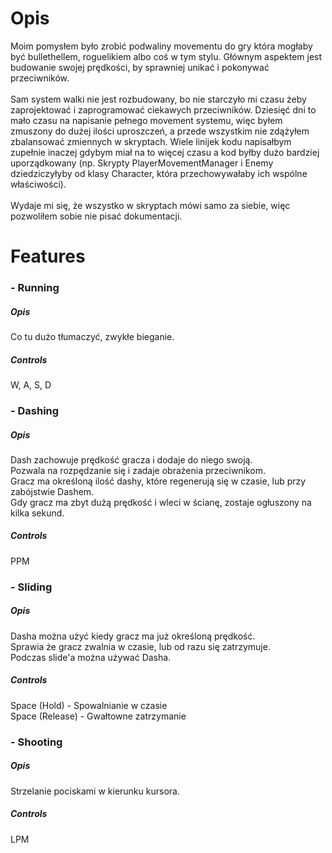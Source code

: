 <h1>Opis</h1>
Moim pomysłem było zrobić podwaliny movementu do gry która mogłaby być bullethellem, roguelikiem albo coś w tym stylu.
Głównym aspektem jest budowanie swojej prędkości, by sprawniej unikać i pokonywać przeciwników.
<br/>
<br/>
Sam system walki nie jest rozbudowany, bo nie starczyło mi czasu żeby zaprojektować i zaprogramować ciekawych przeciwników.
Dziesięć dni to mało czasu na napisanie pełnego movement systemu, więc byłem zmuszony do dużej ilości uproszczeń, a przede wszystkim nie zdążyłem zbalansować zmiennych w skryptach. 
Wiele linijek kodu napisałbym zupełnie inaczej gdybym miał na to więcej czasu a kod byłby dużo bardziej uporządkowany (np. Skrypty PlayerMovementManager i Enemy dziedziczyłyby od klasy Character, która przechowywałaby ich wspólne właściwości).
<br/>
<br/>
Wydaje mi się, że wszystko w skryptach mówi samo za siebie, więc pozwoliłem sobie nie pisać dokumentacji.

<h1>Features</h1>
<h3>- Running</h3>
<h5>Opis</h2>
Co tu dużo tłumaczyć, zwykłe bieganie.
<h5>Controls</h2>
W, A, S, D
<h3>- Dashing</h3>
<h5>Opis</h2>
Dash zachowuje prędkość gracza i dodaje do niego swoją.<br/>
Pozwala na rozpędzanie się i zadaje obrażenia przeciwnikom.<br/>
Gracz ma określoną ilość dashy, które regenerują się w czasie, lub przy zabójstwie Dashem.<br/>
Gdy gracz ma zbyt dużą prędkość i wleci w ścianę, zostaje ogłuszony na kilka sekund.
<h5>Controls</h2>
PPM
<h3>- Sliding</h3>
<h5>Opis</h2>
Dasha można użyć kiedy gracz ma już określoną prędkość.<br/>
Sprawia że gracz zwalnia w czasie, lub od razu się zatrzymuje.<br/>
Podczas slide'a można używać Dasha.
<h5>Controls</h2>
Space (Hold) - Spowalnianie w czasie<br/>
Space (Release) - Gwałtowne zatrzymanie
<h3>- Shooting</h3>
<h5>Opis</h2>
Strzelanie pociskami w kierunku kursora.
<h5>Controls</h2>
LPM
